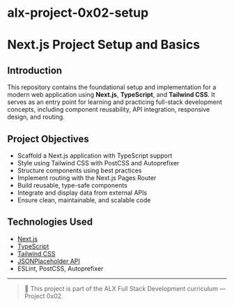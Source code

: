 # alx-project-0x02-setup

# Next.js Project Setup and Basics

## Introduction

This repository contains the foundational setup and implementation for a modern web application using **Next.js**, **TypeScript**, and **Tailwind CSS**. It serves as an entry point for learning and practicing full-stack development concepts, including component reusability, API integration, responsive design, and routing.

## Project Objectives

- Scaffold a Next.js application with TypeScript support
- Style using Tailwind CSS with PostCSS and Autoprefixer
- Structure components using best practices
- Implement routing with the Next.js Pages Router
- Build reusable, type-safe components
- Integrate and display data from external APIs
- Ensure clean, maintainable, and scalable code

## Technologies Used

- [Next.js](https://nextjs.org/)
- [TypeScript](https://www.typescriptlang.org/)
- [Tailwind CSS](https://tailwindcss.com/)
- [JSONPlaceholder API](https://jsonplaceholder.typicode.com/)
- ESLint, PostCSS, Autoprefixer

---

> 🚀 This project is part of the ALX Full Stack Development curriculum — Project 0x02.
